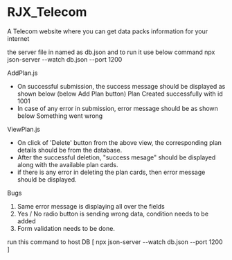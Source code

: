 # RJX_Telecom
A Telecom website where you can get data packs information for your internet

the server file in named as db.json and to run it use below command
npx json-server --watch db.json --port 1200

AddPlan.js
* On successful submission, the success message should be displayed as shown below (below Add Plan button)
Plan Created successfully with id 1001
* In case of any error in submission, error message should be as shown below
Something went wrong


ViewPlan.js
* On click of 'Delete' button from the above view, the corresponding plan details should be from the database.
* After the successful deletion, "success mesage" should be displayed along with the available plan cards.
* if there is any error in deleting the plan cards, then error message should be displayed.

Bugs
1. Same error message is displaying all over the fields
2. Yes / No radio button is sending wrong data, condition needs to be added
3. Form validation needs to be done.



run this command to host DB [ npx json-server --watch db.json --port 1200 ]
